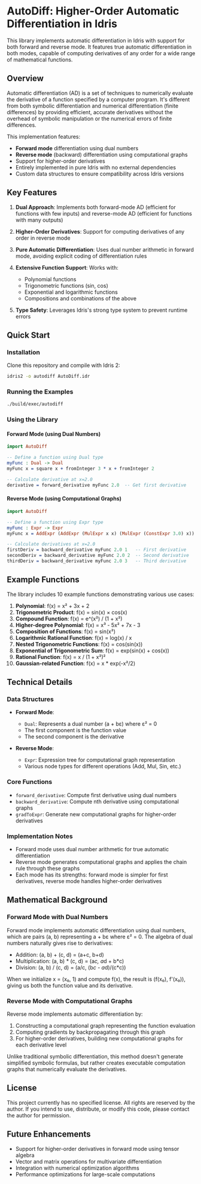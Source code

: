 # AutoDiff: Higher-Order Automatic Differentiation in Idris

This library implements automatic differentiation in Idris with support for both forward and reverse mode. It features true automatic differentiation in both modes, capable of computing derivatives of any order for a wide range of mathematical functions.

## Overview

Automatic differentiation (AD) is a set of techniques to numerically evaluate the derivative of a function specified by a computer program. It's different from both symbolic differentiation and numerical differentiation (finite differences) by providing efficient, accurate derivatives without the overhead of symbolic manipulation or the numerical errors of finite differences.

This implementation features:
- **Forward mode** differentiation using dual numbers
- **Reverse mode** (backward) differentiation using computational graphs
- Support for higher-order derivatives
- Entirely implemented in pure Idris with no external dependencies
- Custom data structures to ensure compatibility across Idris versions

## Key Features

1. **Dual Approach**: Implements both forward-mode AD (efficient for functions with few inputs) and reverse-mode AD (efficient for functions with many outputs)

2. **Higher-Order Derivatives**: Support for computing derivatives of any order in reverse mode

3. **Pure Automatic Differentiation**: Uses dual number arithmetic in forward mode, avoiding explicit coding of differentiation rules

4. **Extensive Function Support**: Works with:
   - Polynomial functions
   - Trigonometric functions (sin, cos)
   - Exponential and logarithmic functions
   - Compositions and combinations of the above

5. **Type Safety**: Leverages Idris's strong type system to prevent runtime errors

## Quick Start

### Installation

Clone this repository and compile with Idris 2:

```bash
idris2 -o autodiff AutoDiff.idr
```

### Running the Examples

```bash
./build/exec/autodiff
```

### Using the Library

#### Forward Mode (using Dual Numbers)

```idris
import AutoDiff

-- Define a function using Dual type
myFunc : Dual -> Dual
myFunc x = square x + fromInteger 3 * x + fromInteger 2

-- Calculate derivative at x=2.0
derivative = forward_derivative myFunc 2.0  -- Get first derivative
```

#### Reverse Mode (using Computational Graphs)

```idris
import AutoDiff

-- Define a function using Expr type
myFunc : Expr -> Expr
myFunc x = AddExpr (AddExpr (MulExpr x x) (MulExpr (ConstExpr 3.0) x)) (ConstExpr 2.0)

-- Calculate derivatives at x=2.0
firstDeriv = backward_derivative myFunc 2.0 1   -- First derivative
secondDeriv = backward_derivative myFunc 2.0 2  -- Second derivative
thirdDeriv = backward_derivative myFunc 2.0 3   -- Third derivative
```

## Example Functions

The library includes 10 example functions demonstrating various use cases:

1. **Polynomial**: f(x) = x² + 3x + 2
2. **Trigonometric Product**: f(x) = sin(x) × cos(x)
3. **Compound Function**: f(x) = e^(x²) / (1 + x²)
4. **Higher-degree Polynomial**: f(x) = x³ - 5x² + 7x - 3
5. **Composition of Functions**: f(x) = sin(x²)
6. **Logarithmic Rational Function**: f(x) = log(x) / x
7. **Nested Trigonometric Functions**: f(x) = cos(sin(x))
8. **Exponential of Trigonometric Sum**: f(x) = exp(sin(x) + cos(x))
9. **Rational Function**: f(x) = x / (1 + x²)²
10. **Gaussian-related Function**: f(x) = x * exp(-x²/2)

## Technical Details

### Data Structures

- **Forward Mode**:
  - `Dual`: Represents a dual number (a + bε) where ε² = 0
  - The first component is the function value
  - The second component is the derivative

- **Reverse Mode**:
  - `Expr`: Expression tree for computational graph representation
  - Various node types for different operations (Add, Mul, Sin, etc.)

### Core Functions

- `forward_derivative`: Compute first derivative using dual numbers
- `backward_derivative`: Compute nth derivative using computational graphs
- `gradToExpr`: Generate new computational graphs for higher-order derivatives

### Implementation Notes

- Forward mode uses dual number arithmetic for true automatic differentiation
- Reverse mode generates computational graphs and applies the chain rule through these graphs
- Each mode has its strengths: forward mode is simpler for first derivatives, reverse mode handles higher-order derivatives

## Mathematical Background

### Forward Mode with Dual Numbers

Forward mode implements automatic differentiation using dual numbers, which are pairs (a, b) representing a + bε where ε² = 0. The algebra of dual numbers naturally gives rise to derivatives:

- Addition: (a, b) + (c, d) = (a+c, b+d)
- Multiplication: (a, b) * (c, d) = (a*c, a*d + b*c)
- Division: (a, b) / (c, d) = (a/c, (b*c - a*d)/(c*c))

When we initialize x = (x₀, 1) and compute f(x), the result is (f(x₀), f'(x₀)), giving us both the function value and its derivative.

### Reverse Mode with Computational Graphs

Reverse mode implements automatic differentiation by:
1. Constructing a computational graph representing the function evaluation
2. Computing gradients by backpropagating through this graph
3. For higher-order derivatives, building new computational graphs for each derivative level

Unlike traditional symbolic differentiation, this method doesn't generate simplified symbolic formulas, but rather creates executable computation graphs that numerically evaluate the derivatives.

## License

This project currently has no specified license. All rights are reserved by the author. If you intend to use, distribute, or modify this code, please contact the author for permission.

## Future Enhancements

- Support for higher-order derivatives in forward mode using tensor algebra
- Vector and matrix operations for multivariate differentiation
- Integration with numerical optimization algorithms
- Performance optimizations for large-scale computations
